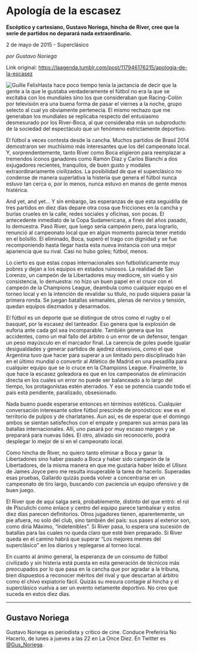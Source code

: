 # Apología de la escasez

**Escéptico y cartesiano, Gustavo Noriega, hincha de River, cree que la serie de partidos no deparará nada extraordinario.**

2 de mayo de 2015 - Superclásico

_por Gustavo Noriega_

Link original: https://laagenda.tumblr.com/post/117946176215/apologia-de-la-escasez

![Guille Felix](https://64.media.tumblr.com/8adc58ea8c789d275581cb31db0a3657/tumblr_inline_pk31xp5iIP1t6q87u_500.png)Hasta hace poco tiempo tenía la jactancia de decir que la gente a la que le gustaba verdaderamente el fútbol no era la que se excitaba con los mundiales sino los que consideraban que Racing-Colón por televisión era una buena forma de pasar el viernes a la noche, grupo selecto al cual yo obviamente pertenecía. El mismo rechazo que me generaban los mundiales se replicaba respecto del entusiasmo desmesurado por los River-Boca, al que consideraba más un subproducto de la sociedad del espectáculo que un fenómeno estrictamente deportivo.

El fútbol a veces contesta desde la cancha. Muchos partidos de Brasil 2014 demostraron ser muchísimo más interesantes que los del campeonato local. Y, sorprendentemente, tanto River como Boca eligieron para reemplazar a tremendos íconos ganadores como Ramón Díaz y Carlos Bianchi a dos exjugadores recientes, tranquilos, de buen gusto y modales extraordinariamente civilizados. La posibilidad de que el superclásico no condense de manera superlativa la histeria que genera el fútbol nunca estuvo tan cerca o, por lo menos, nunca estuvo en manos de gente menos histérica.

And yet, and yet… Y sin embargo, las esperanzas de que esta seguidilla de tres partidos en diez días depare otra cosa que fricciones en la cancha y burlas crueles en la calle, redes sociales y oficinas, son pocas. El antecedente inmediato de la Copa Sudamericana, a fines del años pasado, lo demuestra. Pasó River, que luego sería campeón pero, para lograrlo, renunció al campeonato local que en algún momento parecía tener metido en el bolsillo. El eliminado, Boca, superó el trago con dignidad y se fue recomponiendo hasta llegar hasta esta nueva instancia con una mejor apariencia que su rival. Casi no hubo goles; fútbol, menos.

Lo cierto es que estas copas internacionales son futbolísticamente muy pobres y dejan a los equipos en estados ruinosos. La realidad de San Lorenzo, un campeón de la Libertadores muy mediocre, sin vuelo y sin consistencia, lo demuestra: no hizo un buen papel en el cruce con el campeón de la Champions League, deambula como cualquier equipo en el torneo local y en la intención de revalidar su título, no pudo siquiera pasar la primera ronda. Se juegan batallas semanales, plenas de nervios y tensión, quedan equipos diezmados y desarmados.

El fútbol es un deporte que se distingue de otros como el rugby o el basquet, por la escasez del tanteador. Eso genera que la explosión de euforia ante cada gol sea incomparable. También genera que los accidentes, como un mal fallo del árbitro o un error de un defensor, tengan un peso mayúsculo en el marcador final. La carencia de goles puede igualar desigualdades y generar partidos de ajedrez obsesivos, como el que Argentina tuvo que hacer para superar a un limitado pero disciplinado Irán en el último mundial o convertir al Atlético de Madrid en una pesadilla para cualquier equipo que se lo cruce en la Champions League. Finalmente, lo que hace la escasez goleadora es que en los campeonatos de eliminación directa en los cuales un error no puede ser balanceado a lo largo del tiempo, los protagonistas estén aterrados. Y eso se potencia cuando todo el país está pendiente, paralizado, obsesionado.

Nada bueno puede esperarse entonces en términos estéticos. Cualquier conversación interesante sobre fútbol prescinde de pronósticos: ese es el territorio de pulpos y de charlatanes. Aun así, es de esperar que el domingo ambos se sientan satisfechos con el empate y preparen sus armas para las batallas internacionales. Allí, uno pasará por muy escaso margen y se preparará para nuevas lides. El otro, aliviado sin reconocerlo, podrá desplegar lo mejor de sí en el campeonato local.

Como hincha de River, no quiero tanto eliminar a Boca y ganar la Libertadores sino haber pasado a Boca y haber sido campeón de la Libertadores, de la misma manera en que me gustaría haber leído el *Ulises* de James Joyce pero me resulta insuperable la tarea de hacerlo. Superadas esas pruebas, Gallardo quizás pueda volver a concentrarse en un campeonato de tiro largo, buscando con paciencia un equipo ofensivo y de buen juego.

El River que de aquí salga será, probablemente, distinto del que entró: el rol de Pisculichi como enlace y centro del equipo parece tambalear y estos diez días parecen definitorios. Otros jugadores tienen, aparentemente, un pie afuera, no solo del club, sino también del país: sus pases al exterior son, como diría Máximo, “indetenibles”. Si River pasa, lo espera una sucesión de batallas para las cuales no queda claro que esté bien preparado. Si River queda en el camino habrá que superar “Los mejores memes del superclásico” en los diarios y replegarse al torneo local.

En cuanto al ánimo general, la esperanza de un consumo de fútbol civilizado y sin histeria está puesta en esta generación de técnicos más preocupados por lo que pasa en la cancha que por agradar a la tribuna, bien dispuestos a reconocer méritos del rival y que descartan al árbitro como el chivo expiatorio fácil. Quizás su mesura contagie al hincha y el superclásico vuelva a ser un evento netamente deportivo. No creo que suceda en estos diez días.



---

Gustavo Noriega
---------------

Gustavo Noriega es periodista y crítico de cine. Conduce Preferiría No Hacerlo, de lunes a jueves a las 22 en La Once Diez. En Twitter es [@Gus\_Noriega](https://twitter.com/@Gus_Noriega). 

